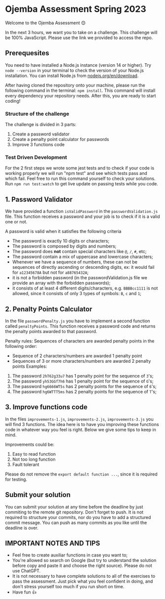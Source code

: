 # Ojemba Assessment Spring 2023

Welcome to the Ojemba Assessment 😊

In the next 3 hours, we want you to take on a challenge. This challenge will be 100% JavaScript. Please use the link we provided to access the repo.

## Prerequesites

You need to have installed a Node.js instance (version 14 or higher). Try `node --version` in your terminal to check the version of your Node.js installation. You can install Node.js from
[nodejs.org/en/download](https://nodejs.org/en/download).

After having cloned the repository onto your machine, please run the following command in the terminal:
`npm install`. This command will install every dependency your repository needs. After this, you are ready to start coding!

### Structure of the challenge

The challenge is divided in 3 parts:

1. Create a password validator
2. Create a penalty point calculator for passwords
3. Improve 3 functions code

### Test Driven Development

For the 2 first steps we wrote some jest tests and to check if your code is working properly we will run "npm test" and see which tests pass and which fail. Feel free to run this command yourself to check your solutions. Run `npm run test:watch` to get live update on passing tests while you code.

## 1. Password Validator

We have provided a function `isValidPassword` in the `passwordValidation.js` file. This function receives a password and your job is to check if it is a valid one or not.

A password is valid when it satisfies the following criteria

- The password is exactly 10 digits or characters;
- The password is composed by digits and numbers;
- The password does **not** contain special characters like `@`, `/`, `#`, etc;
- The password contain a mix of uppercase and lowercase characters;
- Whenever we have a sequence of numbers, these can not be sequences of directly ascending or descending digits, ex: it would fail for `a12345678A` but not for `a88765432A`;
- it is not a forbidden password (in the passwordValidation.js file we provide an array with the forbidden passwords);
- it consists of at least 4 different digits/characters, e.g. `BBBBcc1111` is not allowed, since it consists of only 3 types of symbols: `B`, `c` and `1`;

## 2. Penalty Points Calculator

In the file `passwordPenalty.js` you have to implement a second function called `penaltyPoints`. This function receives a password code and returns the penalty points awarded to that password.

Penalty rules:
Sequences of characters are awarded penalty points in the following order:

- Sequence of 2 characters/numbers are awarded 1 penalty point
- Sequences of 3 or more characters/numbers are awarded 2 penalty points
  Examples:

1. The password `2hT62g33u7` has 1 penalty point for the sequence of `3`'s;
2. The password `yh53GGf7h6` has 1 penalty point for the sequence of `G`'s;
3. The password `hg6666WT5s` has 2 penalty points for the sequence of `6`'s;
4. The password `hg6WTTT5ms` has 2 penalty points for the sequence of `T`'s;

## 3. Improve functions code

In the files `improvements-1.js`, `improvements-2.js`, `improvements-3.js` you will find 3 functions. The idea here is to have you improving these functions code in whatever way you feel is right. Below we give some tips to keep in mind.

Improvements could be:

1. Easy to read function
2. Not too long function
3. Fault tolerant

Please do not remove the `export default function ...`, since it is required for testing.

## Submit your solution

You can submit your solution at any time before the deadline by just commiting to the remote git repository. Don't forget to push. It is not required to structure your commits, nor do you have to add a structured commit message. You can push as many commits as you like until the deadline is over.

## IMPORTANT NOTES AND TIPS

- Feel free to create auxiliar functions in case you want to;
- You're allowed so search on Google (but try to understand the solution before copy and paste it and choose the right source). Please do not use ChatGPT.
- It is not necessary to have complete solutions to all of the exercises to pass the assessment. Just pick what you feel confident in doing, and don't stress yourself too much if you run short on time.
- Have fun 👍

